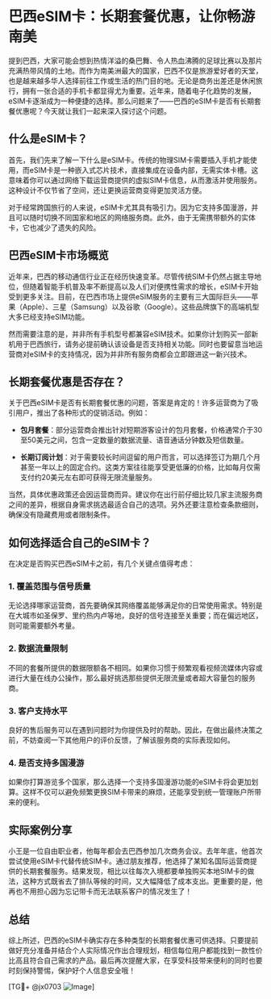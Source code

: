 # 巴西eSIM卡：长期套餐优惠，让你畅游南美

提到巴西，大家可能会想到热情洋溢的桑巴舞、令人热血沸腾的足球比赛以及那片充满热带风情的土地。而作为南美洲最大的国家，巴西不仅是旅游爱好者的天堂，也是越来越多华人选择前往工作或生活的热门目的地。无论是商务出差还是休闲旅行，拥有一张合适的手机卡都显得尤为重要。近年来，随着电子化趋势的发展，eSIM卡逐渐成为一种便捷的选择。那么问题来了——巴西的eSIM卡是否有长期套餐优惠呢？今天就让我们一起来深入探讨这个问题。

## 什么是eSIM卡？

首先，我们先来了解一下什么是eSIM卡。传统的物理SIM卡需要插入手机才能使用，而eSIM卡是一种嵌入式芯片技术，直接集成在设备内部，无需实体卡槽。这意味着你可以通过网络下载运营商提供的虚拟SIM卡信息，从而激活并使用服务。这种设计不仅节省了空间，还让更换运营商变得更加灵活方便。

对于经常跨国旅行的人来说，eSIM卡尤其具有吸引力。因为它支持多国漫游，并且可以随时切换不同国家和地区的网络服务商。此外，由于无需携带额外的实体卡，它也减少了遗失的风险。

## 巴西eSIM卡市场概览

近年来，巴西的移动通信行业正在经历快速变革。尽管传统SIM卡仍然占据主导地位，但随着智能手机普及率不断提高以及人们对便携性需求的增长，eSIM卡开始受到更多关注。目前，在巴西市场上提供eSIM服务的主要有三大国际巨头——苹果（Apple）、三星（Samsung）以及谷歌（Google）。这些品牌旗下的高端机型大多已经支持eSIM功能。

然而需要注意的是，并非所有手机型号都兼容eSIM技术。如果你计划购买一部新机用于巴西旅行，请务必提前确认该设备是否支持相关功能。同时也要留意当地运营商对eSIM卡的支持情况，因为并非所有服务商都会立即跟进这一新兴技术。

## 长期套餐优惠是否存在？

关于巴西eSIM卡是否有长期套餐优惠的问题，答案是肯定的！许多运营商为了吸引用户，推出了各种形式的促销活动。例如：

- **包月套餐**：部分运营商会推出针对短期游客设计的包月套餐，价格通常介于30至50美元之间，包含一定数量的数据流量、语音通话分钟数及短信数量。
  
- **长期订阅计划**：对于需要较长时间逗留的用户而言，可以选择签订为期几个月甚至一年以上的固定合约。这类方案往往能享受更低廉的价格，比如每月仅需支付约20美元左右即可获得无限流量服务。

当然，具体优惠政策还会因运营商而异。建议你在出行前仔细比较几家主流服务商之间的差异，根据自身需求挑选最适合自己的选项。另外还要注意检查条款细则，确保没有隐藏费用或者限制条件。

## 如何选择适合自己的eSIM卡？

在决定是否购买巴西eSIM卡之前，有几个关键点值得考虑：

### 1. 覆盖范围与信号质量
无论选择哪家运营商，首先要确保其网络覆盖能够满足你的日常使用需求。特别是在大城市如圣保罗、里约热内卢等地，良好的信号连接至关重要；而在偏远地区，则可能需要额外考量。

### 2. 数据流量限制
不同的套餐所提供的数据限额各不相同。如果你习惯于频繁观看视频流媒体内容或进行大量在线办公操作，那么最好挑选那些提供无限流量或者超大容量包的服务商。

### 3. 客户支持水平
良好的售后服务可以在遇到问题时为你提供及时的帮助。因此，在做出最终决策之前，不妨查阅一下其他用户的评价反馈，了解该服务商的实际表现如何。

### 4. 是否支持多国漫游
如果你打算游览多个国家，那么选择一个支持多国漫游功能的eSIM卡将会更加划算。这样不仅可以避免频繁更换SIM卡带来的麻烦，还能享受到统一管理账户所带来的便利。

## 实际案例分享

小王是一位自由职业者，他每年都会去巴西参加几次商务会议。去年年底，他首次尝试使用eSIM卡代替传统SIM卡。通过朋友推荐，他选择了某知名国际运营商提供的长期套餐服务。结果发现，相比以往每次入境都要单独购买本地SIM卡的做法，这种方式既省去了排队等候的时间，又大幅降低了成本支出。更重要的是，他再也不用担心因为忘记带卡而无法联系客户的情况发生了！

## 总结

综上所述，巴西的eSIM卡确实存在多种类型的长期套餐优惠可供选择。只要提前做好充分准备并结合个人实际情况作出合理规划，相信每位用户都能找到一款性价比高且符合自己需求的产品。最后再次提醒大家，在享受科技带来便利的同时也要时刻保持警惕，保护好个人信息安全哦！

[TG💪+ @jx0703 ![Image](https://github.com/user-attachments/assets/dbca1d08-cadb-493c-b0ec-ad6f7a83f270)]
